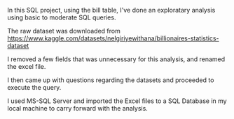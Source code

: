 In this SQL project, using the bill table, I've done an exploratary analysis using basic to moderate SQL queries.

The raw dataset was downloaded from https://www.kaggle.com/datasets/nelgiriyewithana/billionaires-statistics-dataset

I removed a few fields that  was unnecessary for this analysis, and renamed the excel file.

I then came up with questions regarding the datasets and proceeded to execute the query.

I used MS-SQL Server and imported the Excel files to a SQL Database in my local machine to carry forward with the analysis.
